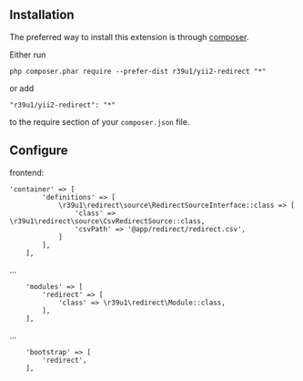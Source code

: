 Installation
------------

The preferred way to install this extension is through [composer](http://getcomposer.org/download/).

Either run

```
php composer.phar require --prefer-dist r39u1/yii2-redirect "*"
```

or add

```
"r39u1/yii2-redirect": "*"
```

to the require section of your `composer.json` file.

Configure
---------

frontend:

```
'container' => [
        'definitions' => [
            \r39u1\redirect\source\RedirectSourceInterface::class => [
                'class' => \r39u1\redirect\source\CsvRedirectSource::class,
                'csvPath' => '@app/redirect/redirect.csv',
            ]
        ],
    ],
```

...

```
    'modules' => [
        'redirect' => [
            'class' => \r39u1\redirect\Module::class,
        ],
    ],
```

...

```
    'bootstrap' => [
        'redirect',
    ],
```